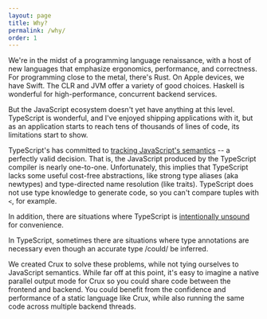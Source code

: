 ```yaml
---
layout: page
title: Why?
permalink: /why/
order: 1
---
```


We're in the midst of a programming language renaissance, with a host of new
languages that emphasize ergonomics, performance, and correctness.  For programming
close to the metal, there's Rust.  On Apple devices, we have Swift.  The CLR and JVM
offer a variety of good choices.  Haskell is wonderful for high-performance, concurrent
backend services.

But the JavaScript ecosystem doesn't yet have anything at this level.  TypeScript
is wonderful, and I've enjoyed shipping applications with it, but as an application
starts to reach tens of thousands of lines of code, its limitations start to show.

TypeScript's has committed to
[tracking JavaScript's semantics](https://github.com/Microsoft/TypeScript/blob/master/doc/spec.md)
-- a perfectly valid decision.  That is, the JavaScript produced by the TypeScript compiler is nearly
one-to-one.  Unfortunately, this implies that TypeScript lacks some useful cost-free abstractions,
like strong type aliases (aka newtypes) and type-directed name resolution (like traits).  TypeScript
does not use type knowledge to generate code, so you can't compare tuples with `<`, for example.

In addition, there are situations where TypeScript is
[intentionally unsound](https://www.typescriptlang.org/docs/handbook/type-compatibility.html)
for convenience.

In TypeScript, sometimes there are situations where type annotations are necessary even though
an accurate type /could/ be inferred.

We created Crux to solve these problems, while not tying ourselves to JavaScript semantics.
While far off at this point, it's easy to imagine a native parallel output mode for Crux so you
could share code between the frontend and backend.   You could benefit from the confidence and
performance of a static language like Crux, while also running the same code across multiple
backend threads.
